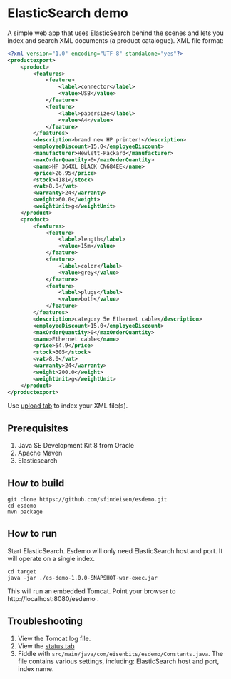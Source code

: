 # ElasticSearch demo

A simple web app that uses ElasticSearch behind the scenes and lets you index and search XML
documents (a product catalogue). XML file format:

```xml
<?xml version="1.0" encoding="UTF-8" standalone="yes"?>
<productexport>
    <product>
        <features>
            <feature>
                <label>connector</label>
                <value>USB</value>
            </feature>
            <feature>
                <label>papersize</label>
                <value>A4</value>
            </feature>
        </features>
        <description>brand new HP printer!</description>
        <employeeDiscount>15.0</employeeDiscount>
        <manufacturer>Hewlett-Packard</manufacturer>
        <maxOrderQuantity>0</maxOrderQuantity>
        <name>HP 364XL BLACK CN684EE</name>
        <price>26.95</price>
        <stock>4181</stock>
        <vat>8.0</vat>
        <warranty>24</warranty>
        <weight>60.0</weight>
        <weightUnit>g</weightUnit>
    </product>
    <product>
        <features>
            <feature>
                <label>length</label>
                <value>15m</value>
            </feature>
            <feature>
                <label>color</label>
                <value>grey</value>
            </feature>
            <feature>
                <label>plugs</label>
                <value>both</value>
            </feature>
        </features>
        <description>category 5e Ethernet cable</description>
        <employeeDiscount>15.0</employeeDiscount>
        <maxOrderQuantity>0</maxOrderQuantity>
        <name>Ethernet cable</name>
        <price>54.9</price>
        <stock>305</stock>
        <vat>8.0</vat>
        <warranty>24</warranty>
        <weight>200.0</weight>
        <weightUnit>g</weightUnit>
    </product>
</productexport>
```

Use [upload tab](http://localhost:8080/esdemo/upload) to index your XML file(s).

## Prerequisites

1. Java SE Development Kit 8 from Oracle
2. Apache Maven
3. Elasticsearch

## How to build

```
git clone https://github.com/sfindeisen/esdemo.git
cd esdemo
mvn package
```

## How to run

Start ElasticSearch. Esdemo will only need ElasticSearch host and port. It will operate
on a single index.

```
cd target
java -jar ./es-demo-1.0.0-SNAPSHOT-war-exec.jar
```

This will run an embedded Tomcat. Point your browser to http://localhost:8080/esdemo .

## Troubleshooting

1. View the Tomcat log file.
2. View the [status tab](http://localhost:8080/esdemo/status)
3. Fiddle with `src/main/java/com/eisenbits/esdemo/Constants.java`. The file contains various settings, including: ElasticSearch host and port, index name.
